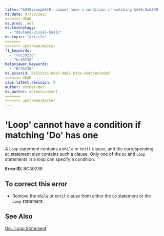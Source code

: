 ```yaml
---
title: "&#39;Loop&#39; cannot have a condition if matching &#39;Do&#39; has one"
ms.date: 07/20/2015
<<<<<<< HEAD
ms.prod: .net
ms.technology: 
  - "devlang-visual-basic"
ms.topic: "article"
=======
>>>>>>> upstream/master
f1_keywords: 
  - "vbc30238"
  - "bc30238"
helpviewer_keywords: 
  - "BC30238"
ms.assetid: 81513cb5-69e7-4d62-b33e-e54cb8c5e8bf
<<<<<<< HEAD
caps.latest.revision: 9
author: dotnet-bot
ms.author: dotnetcontent
=======
>>>>>>> upstream/master
---
```

# &#39;Loop&#39; cannot have a condition if matching &#39;Do&#39; has one
A `Loop` statement contains a `While` or `Until` clause, and the corresponding `Do` statement also contains such a clause. Only one of the `Do` and `Loop` statements in a loop can specify a condition.  
  
 **Error ID:** BC30238  
  
## To correct this error  
  
-   Remove the `While` or `Until` clause from either the `Do` statement or the `Loop` statement.  
  
## See Also  
 [Do...Loop Statement](../../visual-basic/language-reference/statements/do-loop-statement.md)
